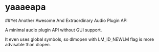 # yaaaeapa
##Yet Another Awesome And Extraordinary Audio Plugin API

A minimal audio plugin API without GUI support.

It even uses global symbols, so dlmopen with LM_ID_NEWLM flag is more advisable than dlopen.

